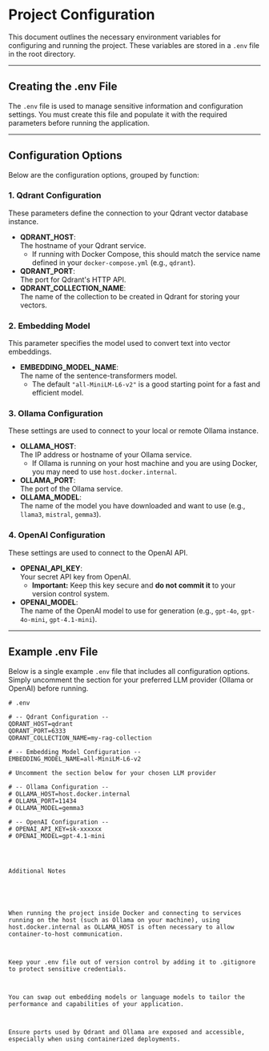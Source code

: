 # Project Configuration

This document outlines the necessary environment variables for configuring and running the project. These variables are stored in a `.env` file in the root directory.

---

## Creating the .env File

The `.env` file is used to manage sensitive information and configuration settings. You must create this file and populate it with the required parameters before running the application.

---

## Configuration Options

Below are the configuration options, grouped by function:

### 1. Qdrant Configuration
These parameters define the connection to your Qdrant vector database instance.

- **QDRANT_HOST**:  
  The hostname of your Qdrant service.  
  - If running with Docker Compose, this should match the service name defined in your `docker-compose.yml` (e.g., `qdrant`).
- **QDRANT_PORT**:  
  The port for Qdrant's HTTP API.
- **QDRANT_COLLECTION_NAME**:  
  The name of the collection to be created in Qdrant for storing your vectors.

### 2. Embedding Model
This parameter specifies the model used to convert text into vector embeddings.

- **EMBEDDING_MODEL_NAME**:  
  The name of the sentence-transformers model.  
  - The default `"all-MiniLM-L6-v2"` is a good starting point for a fast and efficient model.

### 3. Ollama Configuration
These settings are used to connect to your local or remote Ollama instance.

- **OLLAMA_HOST**:  
  The IP address or hostname of your Ollama service.  
  - If Ollama is running on your host machine and you are using Docker, you may need to use `host.docker.internal`.
- **OLLAMA_PORT**:  
  The port of the Ollama service.
- **OLLAMA_MODEL**:  
  The name of the model you have downloaded and want to use (e.g., `llama3`, `mistral`, `gemma3`).

### 4. OpenAI Configuration
These settings are used to connect to the OpenAI API.

- **OPENAI_API_KEY**:  
  Your secret API key from OpenAI.  
  - **Important:** Keep this key secure and **do not commit it** to your version control system.
- **OPENAI_MODEL**:  
  The name of the OpenAI model to use for generation (e.g., `gpt-4o`, `gpt-4o-mini`, `gpt-4.1-mini`).

---

## Example .env File

Below is a single example `.env` file that includes all configuration options. Simply uncomment the section for your preferred LLM provider (Ollama or OpenAI) before running.

```dotenv
# .env

# -- Qdrant Configuration --
QDRANT_HOST=qdrant
QDRANT_PORT=6333
QDRANT_COLLECTION_NAME=my-rag-collection

# -- Embedding Model Configuration --
EMBEDDING_MODEL_NAME=all-MiniLM-L6-v2

# Uncomment the section below for your chosen LLM provider

# -- Ollama Configuration --
# OLLAMA_HOST=host.docker.internal
# OLLAMA_PORT=11434
# OLLAMA_MODEL=gemma3

# -- OpenAI Configuration --
# OPENAI_API_KEY=sk-xxxxxx
# OPENAI_MODEL=gpt-4.1-mini




Additional Notes





When running the project inside Docker and connecting to services running on the host (such as Ollama on your machine), using host.docker.internal as OLLAMA_HOST is often necessary to allow container-to-host communication.



Keep your .env file out of version control by adding it to .gitignore to protect sensitive credentials.



You can swap out embedding models or language models to tailor the performance and capabilities of your application.



Ensure ports used by Qdrant and Ollama are exposed and accessible, especially when using containerized deployments.



